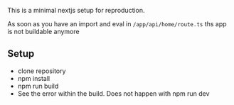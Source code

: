 This is a minimal nextjs setup for reproduction.

As soon as you have an import and eval in `/app/api/home/route.ts`
ths app is not buildable anymore

## Setup

- clone repository
- npm install
- npm run build
- See the error within the build. Does not happen with npm run dev